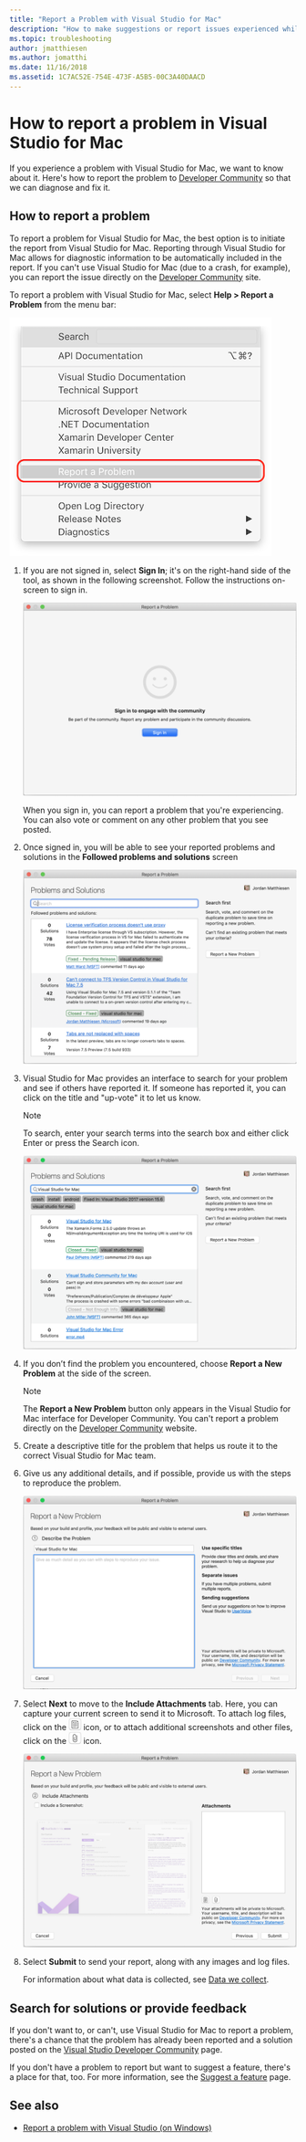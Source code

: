 ```yaml
---
title: "Report a Problem with Visual Studio for Mac"
description: "How to make suggestions or report issues experienced while using Visual Studio for Mac."
ms.topic: troubleshooting
author: jmatthiesen
ms.author: jomatthi
ms.date: 11/16/2018
ms.assetid: 1C7AC52E-754E-473F-A5B5-00C3A40DAACD
---
```

# How to report a problem in Visual Studio for Mac

If you experience a problem with Visual Studio for Mac, we want to know about it. Here's how to report the problem to [Developer Community](https://developercommunity.visualstudio.com/spaces/41/index.html) so that we can diagnose and fix it.

## How to report a problem

To report a problem for Visual Studio for Mac, the best option is to initiate the report from Visual Studio for Mac. Reporting through Visual Studio for Mac allows for diagnostic information to be automatically included in the report. If you can't use Visual Studio for Mac (due to a crash, for example), you can report the issue directly on the [Developer Community](https://developercommunity.visualstudio.com/content/problem/post.html?space=41) site.

To report a problem with Visual Studio for Mac, select **Help > Report a Problem** from the menu bar:

![report a problem link](media/report-problem-image1.png)

1. If you are not signed in, select **Sign In**; it's on the right-hand side of the tool, as shown in the following screenshot. Follow the instructions on-screen to sign in.

    ![dialog with "sign in" button](media/report-problem-image2.png)

    When you sign in, you can report a problem that you're experiencing. You can also vote or comment on any other problem that you see posted.

1. Once signed in, you will be able to see your reported problems and solutions in the **Followed problems and solutions** screen

    ![list of reported problems](media/report-problem-image3.png)

1. Visual Studio for Mac provides an interface to search for your problem and see if others have reported it. If someone has reported it, you can click on the title and "up-vote" it to let us know.
   > [!NOTE]
   > To search, enter your search terms into the search box and either click Enter or press the Search icon.

   ![Search and vote for similar problems](media/report-problem-image4.png)

1. If you don’t find the problem you encountered, choose **Report a New Problem** at the side of the screen.

   > [!NOTE]
   > The **Report a New Problem** button only appears in the Visual Studio for Mac interface for Developer Community. You can't report a problem directly on the [Developer Community](https://developercommunity.visualstudio.com/) website.

1. Create a descriptive title for the problem that helps us route it to the correct Visual Studio for Mac team.

1. Give us any additional details, and if possible, provide us with the steps to reproduce the problem.

   ![Report a new problem](media/report-problem-image5.png)

1. Select **Next** to move to the **Include Attachments** tab. Here, you can capture your current screen to send it to Microsoft. To attach log files, click on the ![Attach Logs](media/report-problem-attach-logs.png) icon, or to attach additional screenshots and other files, click on the ![Attach File](media/report-problem-attach-file.png) icon.

   ![Attach a screenshot to a Visual Studio for Mac problem report](media/report-problem-image6.png)

1. Select **Submit** to send your report, along with any images and log files.

   For information about what data is collected, see [Data we collect](/visualstudio/ide/developer-community-privacy.md#data-we-collect).

## Search for solutions or provide feedback

If you don't want to, or can't, use Visual Studio for Mac to report a problem, there's a chance that the problem has already been reported and a solution posted on the [Visual Studio Developer Community](https://developercommunity.visualstudio.com/) page.

If you don't have a problem to report but want to suggest a feature, there's a place for that, too. For more information, see the [Suggest a feature](https://developercommunity.visualstudio.com/content/idea/post.html?space=41) page.

## See also

- [Report a problem with Visual Studio (on Windows)](/visualstudio/ide/how-to-report-a-problem-with-visual-studio-2017)
